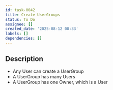 ```yaml
---
id: task-0042
title: Create UserGroups
status: To Do
assignee: []
created_date: '2025-08-12 00:33'
labels: []
dependencies: []
---
```


## Description

* Any User can create a UserGroup
* A UserGroup has many Users
* A UserGroup has one Owner, which is a User
